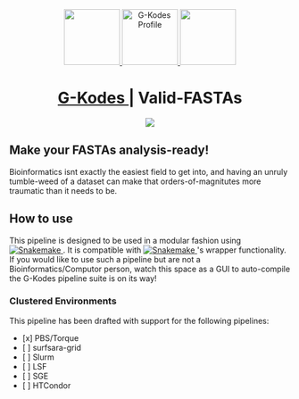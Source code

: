 <div align="center">
    <a href="https://github.com/G-kodes/Valid-VCFs#g-kodes--valid-vcfs">
        <img height="100" src="./resources/assets/Valid-FASTAs.png" />
    </a>
    <a href="https://github.com/G-kodes/">
        <img height="100" src="./resources/assets/G-Kodes.png" alt="G-Kodes Profile" />
    </a>
    <!-- <img src="https://img.icons8.com/nolan/64/forward.png"/> -->
    <a href="https://github.com/G-kodes/Valid-VCFs#g-kodes--valid-vcfs">
        <img height="100" src="./resources/assets/Valid-FASTAs.png" />
    </a>
</div>
<div align="center">
    <h1>
        <a href="https://github.com/G-Kodes">
            G-Kodes
        </a>
        | Valid-FASTAs
    </h1>
</div>
<div align="center">
    <img src="https://github.com/G-kodes/Valid-VCFs/actions/workflows/test.yaml/badge.svg" />
</div>

<div align="left">
    <h2>
        Make your FASTAs analysis-ready!
    </h2>
    <p>
        Bioinformatics isnt exactly the easiest field to get into,
        and having an unruly tumble-weed of a dataset can make that
        orders-of-magnitutes more traumatic than it needs to be.
    </p>
</div>



<div align="left">
    <h2>How to use</h2>
    <p>
        This pipeline is designed to be used in a modular fashion using 
        <a href="https://snakemake.readthedocs.io">
            <img src="https://img.shields.io/badge/snakemake-≥6.0.0-brightgreen.svg?style=flat-square" alt="Snakemake"/>
        </a>. It is compatible with 
        <a href="https://snakemake.readthedocs.io">
            <img src="https://img.shields.io/badge/snakemake-≥6.0.0-brightgreen.svg?style=flat-square" alt="Snakemake"/>
        </a>'s wrapper functionality. If you would like to use such a pipeline but are not a Bioinformatics/Computor person, watch this space as a GUI to auto-compile the G-Kodes pipeline suite is on its way!
    </p>
    <h3>Clustered Environments</h3>
    <p>
        This pipeline has been drafted with support for the following pipelines:
    </p>
    <ul>
        <li>
            [x] PBS/Torque
        </li>
        <li>
            [ ] surfsara-grid
        </li>
        <li>
            [ ] Slurm
        </li>
        <li>
            [ ] LSF
        </li>
        <li>
            [ ] SGE
        </li>
        <li>
            [ ] HTCondor
        </li>
    </ul>
</div>

